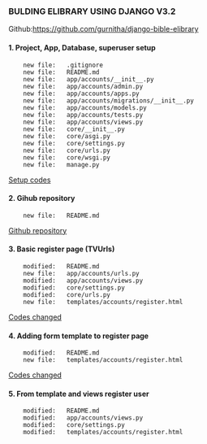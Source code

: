 ### BULDING ELIBRARY USING DJANGO V3.2

Github:https://github.com/gurnitha/django-bible-elibrary

#### 1. Project, App, Database, superuser setup

        new file:   .gitignore
        new file:   README.md
        new file:   app/accounts/__init__.py
        new file:   app/accounts/admin.py
        new file:   app/accounts/apps.py
        new file:   app/accounts/migrations/__init__.py
        new file:   app/accounts/models.py
        new file:   app/accounts/tests.py
        new file:   app/accounts/views.py
        new file:   core/__init__.py
        new file:   core/asgi.py
        new file:   core/settings.py
        new file:   core/urls.py
        new file:   core/wsgi.py
        new file:   manage.py

<a href="https://github.com/gurnitha/django-bible-elibrary/commit/54a0fee2e4ca17bca8f48de0fdab25a11f0fadfd" target="_blank">Setup codes</a>



#### 2. Gihub repository

        new file:   README.md

<a href="https://github.com/gurnitha/django-bible-elibrary" target="_blank">Github repository</a>



#### 3. Basic register page (TVUrls)

        modified:   README.md
        new file:   app/accounts/urls.py
        modified:   app/accounts/views.py
        modified:   core/settings.py
        modified:   core/urls.py
        new file:   templates/accounts/register.html

<a href="https://github.com/gurnitha/django-bible-elibrary/commit/8a14de1fd59bf58a1339d0f8b9da7c67f3956229" target="_blank">Codes changed</a>


#### 4. Adding form template to register page

        modified:   README.md
        new file:   templates/accounts/register.html

<a href="https://github.com/gurnitha/django-bible-elibrary/commit/61fb593fe6e92952c0497f4855f4af92e33fd6b7" target="_blank">Codes changed</a>


#### 5. From template and views register user

        modified:   README.md
        modified:   app/accounts/views.py
        modified:   core/settings.py
        modified:   templates/accounts/register.html


















































































































































































